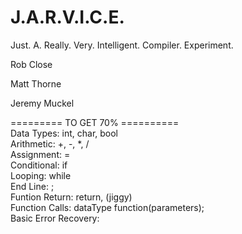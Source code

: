 J.A.R.V.I.C.E.
=======
Just. A. Really. Very. Intelligent. Compiler. Experiment.

Rob Close

Matt Thorne

Jeremy Muckel


========= TO GET 70% ==========<br />
Data Types: int, char, bool<br />
Arithmetic: +, -, *, /<br />
Assignment: =<br />
Conditional: if <br />
Looping: while<br />
End Line: ;<br />
Funtion Return: return, (jiggy)<br />
Function Calls: dataType function(parameters);<br />
Basic Error Recovery:<br /><br />


